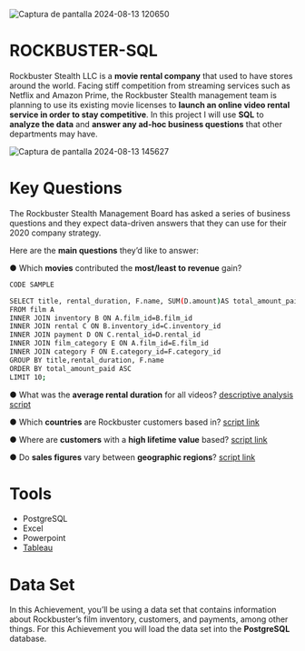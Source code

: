 
![Captura de pantalla 2024-08-13 120650](https://github.com/user-attachments/assets/fbee51cc-38c7-4f21-9c6c-69aad88f7544)

# ROCKBUSTER-SQL
Rockbuster Stealth LLC is a **movie rental company** that used to have stores around the world. Facing stiff competition from streaming services such as Netflix and Amazon Prime, the Rockbuster Stealth management team is planning to use its existing movie licenses to **launch an online video rental service in order to stay competitive**.
In this project I will use **SQL** to **analyze the data** and **answer any ad-hoc business questions** that other departments may have.

![Captura de pantalla 2024-08-13 145627](https://github.com/user-attachments/assets/0e9bcebf-0dd0-405e-a573-88d3868bd1f9)




# Key Questions 
The Rockbuster Stealth Management Board has asked a series of business questions and they expect data-driven answers that they can use for their 2020 company strategy. 

Here are the **main questions** they’d like to answer:

● Which **movies** contributed the **most/least to revenue** gain?
````bash
CODE SAMPLE

SELECT title, rental_duration, F.name, SUM(D.amount)AS total_amount_paid
FROM film A
INNER JOIN inventory B ON A.film_id=B.film_id
INNER JOIN rental C ON B.inventory_id=C.inventory_id
INNER JOIN payment D ON C.rental_id=D.rental_id
INNER JOIN film_category E ON A.film_id=E.film_id
INNER JOIN category F ON E.category_id=F.category_id
GROUP BY title,rental_duration, F.name
ORDER BY total_amount_paid ASC
LIMIT 10;
````

● What was the **average rental duration** for all videos? [descriptive analysis script](https://github.com/MIRONW64/ROCKBUSTER-SQL/blob/main/Scripts/Descriptive%20analysis%20descriptive%20analysis%20from%20the%20film%20table)

● Which **countries** are Rockbuster customers based in? [script link](https://github.com/MIRONW64/ROCKBUSTER-SQL/blob/main/Scripts/Top%2010%20countries%20location%20of%20the%20most%20valuable%20clients)

● Where are **customers** with a **high lifetime value** based? [script link](https://github.com/MIRONW64/ROCKBUSTER-SQL/blob/main/Scripts/Most%20valuable%20customers)

● Do **sales figures** vary between **geographic regions**? [script link](https://github.com/MIRONW64/ROCKBUSTER-SQL/blob/main/Scripts/Title%2C%20movie%2C%20Genre%20and%20revenue%20generated%20from%20the%20top%205%20revenue%20driver%C2%B4s%20countries)


# Tools

- PostgreSQL 
- Excel
- Powerpoint
- [Tableau](https://public.tableau.com/app/profile/carolina.martin7470/viz/Rockbuster2020planning/ROCKBUSTER2020Planning)


# Data Set 
In this Achievement, you’ll be using a data set that contains information about Rockbuster’s film inventory, customers, and payments, among other things. 
For this Achievement you will load the data set into the **PostgreSQL** database. 
